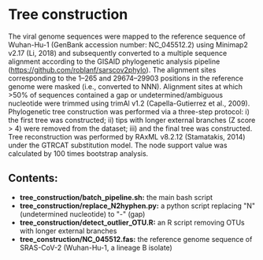 # Tree construction

The viral genome sequences were mapped to the reference sequence of Wuhan-Hu-1 (GenBank accession number: NC_045512.2) using Minimap2 v2.17 (Li, 2018) and subsequently converted to a multiple sequence alignment according to the GISAID phylogenetic analysis pipeline (https://github.com/roblanf/sarscov2phylo). The alignment sites corresponding to the 1–265 and 29674–29903 positions in the reference genome were masked (i.e., converted to NNN). Alignment sites at which >50% of sequences contained a gap or undetermined/ambiguous nucleotide were trimmed using trimAl v1.2 (Capella-Gutierrez et al., 2009). Phylogenetic tree construction was performed via a three-step protocol: i) the first tree was constructed; ii) tips with longer external branches (Z score > 4) were removed from the dataset; iii) and the final tree was constructed. Tree reconstruction was performed by RAxML v8.2.12 (Stamatakis, 2014) under the GTRCAT substitution model. The node support value was calculated by 100 times bootstrap analysis.

## Contents:
*  **tree_construction/batch_pipeline.sh:** the main bash script
*  **tree_construction/replace_N2hyphen.py:** a python script replacing "N" (undetermined nucleotide) to "-" (gap)
*  **tree_construction/detect_outlier_OTU.R:** an R script removing OTUs with longer external branches
*  **tree_construction/NC_045512.fas:** the reference genome sequence of SRAS-CoV-2 (Wuhan-Hu-1, a lineage B isolate)
